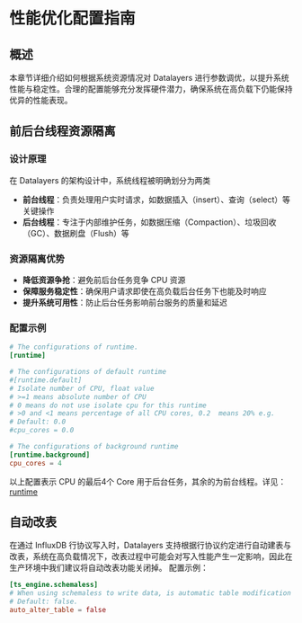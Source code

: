 # 性能优化配置指南

## 概述
本章节详细介绍如何根据系统资源情况对 Datalayers 进行参数调优，以提升系统性能与稳定性。合理的配置能够充分发挥硬件潜力，确保系统在高负载下仍能保持优异的性能表现。

## 前后台线程资源隔离

### 设计原理  
在 Datalayers 的架构设计中，系统线程被明确划分为两类
- **前台线程**：负责处理用户实时请求，如数据插入（insert）、查询（select）等关键操作
- **后台线程**：专注于内部维护任务，如数据压缩（Compaction）、垃圾回收（GC）、数据刷盘（Flush）等

### 资源隔离优势
- **降低资源争抢**：避免前后台任务竞争 CPU 资源
- **保障服务稳定性**：确保用户请求即使在高负载后台任务下也能及时响应
- **提升系统可用性**：防止后台任务影响前台服务的质量和延迟

### 配置示例
```toml
# The configurations of runtime.
[runtime]

# The configurations of default runtime
#[runtime.default]
# Isolate number of CPU, float value
# >=1 means absolute number of CPU
# 0 means do not use isolate cpu for this runtime
# >0 and <1 means percentage of all CPU cores, 0.2  means 20% e.g.
# Default: 0.0
#cpu_cores = 0.0

# The configurations of background runtime
[runtime.background]
cpu_cores = 4
```
以上配置表示 CPU 的最后4个 Core 用于后台任务，其余的为前台线程。详见：[runtime](../admin/configuration-fields/runtime.md)


## 自动改表
在通过 InfluxDB 行协议写入时，Datalayers 支持根据行协议约定进行自动建表与改表，系统在高负载情况下，改表过程中可能会对写入性能产生一定影响，因此在生产环境中我们建议将自动改表功能关闭掉。
配置示例：
```toml
[ts_engine.schemaless]
# When using schemaless to write data, is automatic table modification allowed.
# Default: false.
auto_alter_table = false
```
